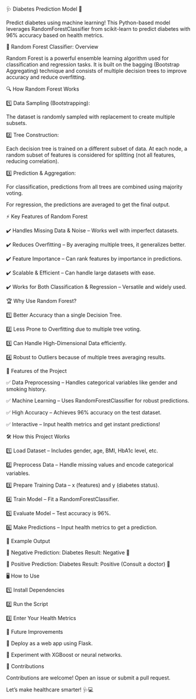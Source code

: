 🩺 Diabetes Prediction Model 🧠


Predict diabetes using machine learning! This Python-based model leverages RandomForestClassifier from scikit-learn to predict diabetes with 96% accuracy based on health metrics.

🌲 Random Forest Classifier: Overview

Random Forest is a powerful ensemble learning algorithm used for classification and regression tasks. It is built on the bagging (Bootstrap Aggregating) technique and consists of multiple decision trees to improve accuracy and reduce overfitting.

🔍 How Random Forest Works

1️⃣ Data Sampling (Bootstrapping):

The dataset is randomly sampled with replacement to create multiple subsets.

2️⃣ Tree Construction:

Each decision tree is trained on a different subset of data.
At each node, a random subset of features is considered for splitting (not all features, reducing correlation).

3️⃣ Prediction & Aggregation:

For classification, predictions from all trees are combined using majority voting.

For regression, the predictions are averaged to get the final output.

⚡ Key Features of Random Forest

✔️ Handles Missing Data & Noise – Works well with imperfect datasets.

✔️ Reduces Overfitting – By averaging multiple trees, it generalizes better.

✔️ Feature Importance – Can rank features by importance in predictions.

✔️ Scalable & Efficient – Can handle large datasets with ease.

✔️ Works for Both Classification & Regression – Versatile and widely used.

🏆 Why Use Random Forest?

1️⃣ Better Accuracy than a single Decision Tree.

2️⃣ Less Prone to Overfitting due to multiple tree voting.

3️⃣ Can Handle High-Dimensional Data efficiently.

4️⃣ Robust to Outliers because of multiple trees averaging results.

🚀 Features of the Project

✅ Data Preprocessing – Handles categorical variables like gender and smoking history.

✅ Machine Learning – Uses RandomForestClassifier for robust predictions.

✅ High Accuracy – Achieves 96% accuracy on the test dataset.

✅ Interactive – Input health metrics and get instant predictions!

🛠️ How this Project Works

1️⃣ Load Dataset – Includes gender, age, BMI, HbA1c level, etc.

2️⃣ Preprocess Data – Handle missing values and encode categorical variables.

3️⃣ Prepare Training Data – x (features) and y (diabetes status).

4️⃣ Train Model – Fit a RandomForestClassifier.

5️⃣ Evaluate Model – Test accuracy is 96%.

6️⃣ Make Predictions – Input health metrics to get a prediction.

🎉 Example Output

🔹 Negative Prediction: Diabetes Result: Negative 🎉

🔹 Positive Prediction: Diabetes Result: Positive (Consult a doctor) 🚨


🖥️ How to Use

1️⃣ Install Dependencies 

2️⃣ Run the Script 

3️⃣ Enter Your Health Metrics

🚀 Future Improvements

🔹 Deploy as a web app using Flask.

🔹 Experiment with XGBoost or neural networks.

🙌 Contributions

Contributions are welcome! Open an issue or submit a pull request.

Let’s make healthcare smarter! 🩺💻
